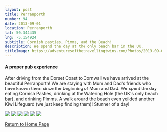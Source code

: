 ```yaml
---
layout: post
title: Perranporth
number: 94
date: 2013-09-01
location: Perranporth
lat: 50.344435
lng: -5.154924
subtitle: Cornish pasties, Pimms, and the Beach!
description: We spend the day at the only beach bar in the UK.
titleImage: https://adventuresofthetravellingtwins.com/Photos/2013-09-01-Perranporth/P1010079.JPG
---
```


<h4>A proper pub experience</h4>

After driving from the Dorset Coast to Cornwall we have arrived at the beautiful Perranporth! We are staying with Mum and Dad's friends who have known them since the beginning of Mum and Dad.
We spent the day eating Cornish Pasties, drinking at the Watering Hole (the UK's only beach bar), and drinking Pimms. 
A walk around the beach even yeilded another Kiwi Lifeguard (we just keep finding them)!
Stunner of a day!

<img src="https://adventuresofthetravellingtwins.com/Photos/2013-09-01-Perranporth/DSC03232.JPG" class="image1">
<img src="https://adventuresofthetravellingtwins.com/Photos/2013-09-01-Perranporth/DSC03238.JPG class="image1">
<img src="https://adventuresofthetravellingtwins.com/Photos/2013-09-01-Perranporth/P1010060.JPG class="image1">
<img src="https://adventuresofthetravellingtwins.com/Photos/2013-09-01-Perranporth/P1010062.JPG class="image1">
<img src="https://adventuresofthetravellingtwins.com/Photos/2013-09-01-Perranporth/DSC03237.JPG class="image1">
<img src="https://adventuresofthetravellingtwins.com/Photos/2013-09-01-Perranporth/DSC03235.JPG class="image1">

<a href="https://adventuresofthetravellingtwins.com/">Return to Home Page</a>
